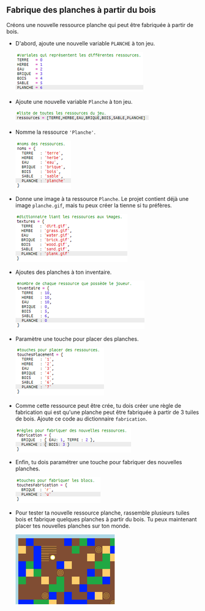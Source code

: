 ## Fabrique des planches à partir du bois

Créons une nouvelle ressource planche qui peut être fabriquée à partir de bois.

+ D'abord, ajoute une nouvelle variable `PLANCHE` à ton jeu.
    
    ![capture d'écran](images/craft-plank-const.png)

+ Ajoute une nouvelle variable `Planche` à ton jeu.
    
    ![capture d'écran](images/craft-plank-resources.png)

+ Nomme la ressource `'Planche'`.
    
    ![capture d'écran](images/craft-plank-names.png)

+ Donne une image à ta ressource `Planche`. Le projet contient déjà une image `planche.gif`, mais tu peux créer la tienne si tu préfères.
    
    ![capture d'écran](images/craft-plank-textures.png)

+ Ajoutes des planches à ton inventaire.
    
    ![capture d'écran](images/craft-plank-inventory.png)

+ Paramètre une touche pour placer des planches.
    
    ![capture d'écran](images/craft-plank-placekeys.png)

+ Comme cette ressource peut être crée, tu dois créer une règle de fabrication qui est qu'une planche peut être fabriquée à partir de 3 tuiles de bois. Ajoute ce code au dictionnaire `fabrication`.
    
    ![capture d'écran](images/craft-plank-crafting.png)

+ Enfin, tu dois paramétrer une touche pour fabriquer des nouvelles planches.
    
    ![capture d'écran](images/craft-plank-craftkeys.png)

+ Pour tester ta nouvelle ressource planche, rassemble plusieurs tuiles bois et fabrique quelques planches à partir du bois. Tu peux maintenant placer tes nouvelles planches sur ton monde.
    
    ![capture d'écran](images/craft-plank-test.png)
